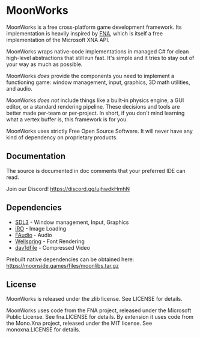 # MoonWorks

MoonWorks is a free cross-platform game development framework. Its implementation is heavily inspired by [FNA](https://github.com/FNA-XNA/FNA), which is itself a free implementation of the Microsoft XNA API.

MoonWorks wraps native-code implementations in managed C# for clean high-level abstractions that still run fast. It's simple and it tries to stay out of your way as much as possible.

MoonWorks *does* provide the components you need to implement a functioning game: window management, input, graphics, 3D math utilities, and audio.

MoonWorks *does not* include things like a built-in physics engine, a GUI editor, or a standard rendering pipeline. These decisions and tools are better made per-team or per-project. In short, if you don't mind learning what a vertex buffer is, this framework is for you.

MoonWorks uses strictly Free Open Source Software. It will never have any kind of dependency on proprietary products.

## Documentation

The source is documented in doc comments that your preferred IDE can read.

Join our Discord! https://discord.gg/ujhwdkHmhN

## Dependencies

* [SDL3](https://github.com/flibitijibibo/SDL3-CS) - Window management, Input, Graphics
* [IRO](https://github.com/MoonsideGames/IRO) - Image Loading
* [FAudio](https://github.com/FNA-XNA/FAudio) - Audio
* [Wellspring](https://github.com/MoonsideGames/Wellspring) - Font Rendering
* [dav1dfile](https://github.com/MoonsideGames/dav1dfile) - Compressed Video

Prebuilt native dependencies can be obtained here: https://moonside.games/files/moonlibs.tar.gz

## License

MoonWorks is released under the zlib license. See LICENSE for details.

MoonWorks uses code from the FNA project, released under the Microsoft Public License. See fna.LICENSE for details. By extension it uses code from the Mono.Xna project, released under the MIT license. See monoxna.LICENSE for details.
